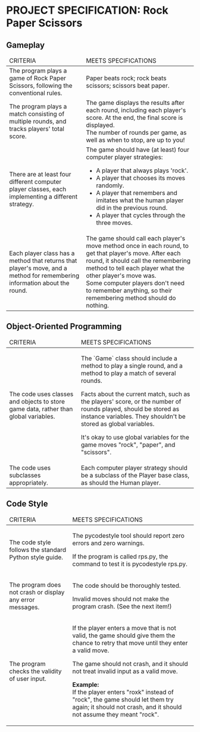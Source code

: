 # PROJECT SPECIFICATION:  Rock Paper Scissors

## Gameplay

<table>
<thead>
  <tr>
    <td>CRITERIA</td>
    <td>MEETS SPECIFICATIONS</td>
  </tr>
</thead>
<tbody>
  <tr>
    <td>The program plays a game of Rock Paper Scissors, following the conventional rules.</td>
    <td>Paper beats rock; rock beats scissors; scissors beat paper.</td>
  </tr>
  <tr>
    <td>The program plays a match consisting of multiple rounds, and tracks players' total score.</td>
    <td>The game displays the results after each round, including each player's score. At the end, the final score is displayed.<br>The number of rounds per game, as well as when to stop, are up to you!</td>
  </tr>
  <tr>
    <td>There are at least four different computer player classes, each implementing a different strategy.</td>
    <td>The game should have (at least) four computer player strategies:
      <ul>
        <li>A player that always plays 'rock'.</li>
        <li>A player that chooses its moves randomly.</li>
        <li>A player that remembers and imitates what the human player did in the previous round.</li>
        <li>A player that cycles through the three moves.</li>
      </ul>
    </td>
  </tr>
  <tr>
    <td>Each player class has a method that returns that player's move, and a method for remembering information about the round.</td>
    <td>The game should call each player's move method once in each round, to get that player's move. After each round, it should call the remembering method to tell each player what the other player's move was.<br>Some computer players don't need to remember anything, so their remembering method should do nothing.</td>
  </tr>
</tbody>
</table>

## Object-Oriented Programming

<table>
<thead>
  <tr>
    <td>CRITERIA</td>
    <td>MEETS SPECIFICATIONS</td>
  </tr>
</thead>
<tbody>
  <tr>
    <td>The code uses classes and objects to store game data, rather than global variables.</td>
    <td>
      <p>The `Game` class should include a method to play a single round, and a method to play a match of several rounds.</p>
      <p>Facts about the current match, such as the players' score, or the number of rounds played, should be stored as instance variables. They shouldn't be stored as global variables.</p>
      <p>It's okay to use global variables for the game moves "rock", "paper", and "scissors".</p>
    </td>
  </tr>
  <tr>
    <td>The code uses subclasses appropriately.</td>
    <td>Each computer player strategy should be a subclass of the Player base class, as should the Human player.</td>
  </tr>
</tbody>
</table>

## Code Style

<table>
<thead>
  <tr>
    <td>CRITERIA</td>
    <td>MEETS SPECIFICATIONS</td>
  </tr>
</thead>
<tbody>
  <tr>
    <td>The code style follows the standard Python style guide.</td>
    <td>
      <p>The pycodestyle tool should report zero errors and zero warnings.</p>
      <p>If the program is called rps.py, the command to test it is pycodestyle rps.py.</p>
    </td>
  </tr>
  <tr>
    <td>The program does not crash or display any error messages.</td>
    <td>
      <p>The code should be thoroughly tested.</p>
      <p>Invalid moves should not make the program crash. (See the next item!)</p>
    </td>
  </tr>
  <tr>
    <td>The program checks the validity of user input.</td>
    <td>
      <p>If the player enters a move that is not valid, the game should give them the chance to retry that move until they enter a valid move.</p>
      <p>The game should not crash, and it should not treat invalid input as a valid move.</p>
      <p><strong>Example:</strong><br>If the player enters "roxk" instead of "rock", the game should let them try again; it should not crash, and it should not assume they meant "rock".</p></td>
  </tr>
</tbody>
</table>